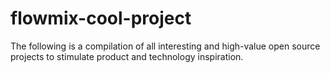 # flowmix-cool-project
The following is a compilation of all interesting and high-value open source projects to stimulate product and technology inspiration.
